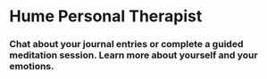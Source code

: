 # Hume Personal Therapist

### Chat about your journal entries or complete a guided meditation session. Learn more about yourself and your emotions.